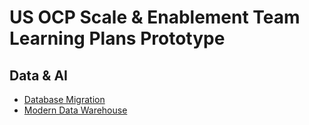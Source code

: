 # US OCP Scale & Enablement Team Learning Plans Prototype

## Data & AI

* [Database Migration](../../wiki/Database-Migration)
* [Modern Data Warehouse](../../wiki/Modern-Data-Warehouse)

